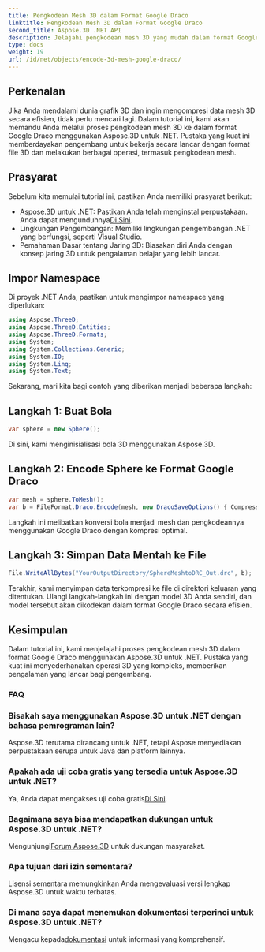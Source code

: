 ```yaml
---
title: Pengkodean Mesh 3D dalam Format Google Draco
linktitle: Pengkodean Mesh 3D dalam Format Google Draco
second_title: Aspose.3D .NET API
description: Jelajahi pengkodean mesh 3D yang mudah dalam format Google Draco menggunakan Aspose.3D untuk .NET. Ikuti panduan langkah demi langkah kami. Efisien, kuat, dan ramah pengembang!
type: docs
weight: 19
url: /id/net/objects/encode-3d-mesh-google-draco/
---
```

## Perkenalan
Jika Anda mendalami dunia grafik 3D dan ingin mengompresi data mesh 3D secara efisien, tidak perlu mencari lagi. Dalam tutorial ini, kami akan memandu Anda melalui proses pengkodean mesh 3D ke dalam format Google Draco menggunakan Aspose.3D untuk .NET. Pustaka yang kuat ini memberdayakan pengembang untuk bekerja secara lancar dengan format file 3D dan melakukan berbagai operasi, termasuk pengkodean mesh.
## Prasyarat
Sebelum kita memulai tutorial ini, pastikan Anda memiliki prasyarat berikut:
-  Aspose.3D untuk .NET: Pastikan Anda telah menginstal perpustakaan. Anda dapat mengunduhnya[Di Sini](https://releases.aspose.com/3d/net/).
- Lingkungan Pengembangan: Memiliki lingkungan pengembangan .NET yang berfungsi, seperti Visual Studio.
- Pemahaman Dasar tentang Jaring 3D: Biasakan diri Anda dengan konsep jaring 3D untuk pengalaman belajar yang lebih lancar.
## Impor Namespace
Di proyek .NET Anda, pastikan untuk mengimpor namespace yang diperlukan:
```csharp
using Aspose.ThreeD;
using Aspose.ThreeD.Entities;
using Aspose.ThreeD.Formats;
using System;
using System.Collections.Generic;
using System.IO;
using System.Linq;
using System.Text;
```
Sekarang, mari kita bagi contoh yang diberikan menjadi beberapa langkah:
## Langkah 1: Buat Bola
```csharp
var sphere = new Sphere();
```
Di sini, kami menginisialisasi bola 3D menggunakan Aspose.3D.
## Langkah 2: Encode Sphere ke Format Google Draco
```csharp
var mesh = sphere.ToMesh();
var b = FileFormat.Draco.Encode(mesh, new DracoSaveOptions() { CompressionLevel = DracoCompressionLevel.Optimal });
```
Langkah ini melibatkan konversi bola menjadi mesh dan pengkodeannya menggunakan Google Draco dengan kompresi optimal.
## Langkah 3: Simpan Data Mentah ke File
```csharp
File.WriteAllBytes("YourOutputDirectory/SphereMeshtoDRC_Out.drc", b);
```
Terakhir, kami menyimpan data terkompresi ke file di direktori keluaran yang ditentukan.
Ulangi langkah-langkah ini dengan model 3D Anda sendiri, dan model tersebut akan dikodekan dalam format Google Draco secara efisien.
## Kesimpulan
Dalam tutorial ini, kami menjelajahi proses pengkodean mesh 3D dalam format Google Draco menggunakan Aspose.3D untuk .NET. Pustaka yang kuat ini menyederhanakan operasi 3D yang kompleks, memberikan pengalaman yang lancar bagi pengembang.

### FAQ
### Bisakah saya menggunakan Aspose.3D untuk .NET dengan bahasa pemrograman lain?
Aspose.3D terutama dirancang untuk .NET, tetapi Aspose menyediakan perpustakaan serupa untuk Java dan platform lainnya.
### Apakah ada uji coba gratis yang tersedia untuk Aspose.3D untuk .NET?
 Ya, Anda dapat mengakses uji coba gratis[Di Sini](https://releases.aspose.com/).
### Bagaimana saya bisa mendapatkan dukungan untuk Aspose.3D untuk .NET?
 Mengunjungi[Forum Aspose.3D](https://forum.aspose.com/c/3d/18) untuk dukungan masyarakat.
### Apa tujuan dari izin sementara?
Lisensi sementara memungkinkan Anda mengevaluasi versi lengkap Aspose.3D untuk waktu terbatas.
### Di mana saya dapat menemukan dokumentasi terperinci untuk Aspose.3D untuk .NET?
 Mengacu kepada[dokumentasi](https://reference.aspose.com/3d/net/) untuk informasi yang komprehensif.